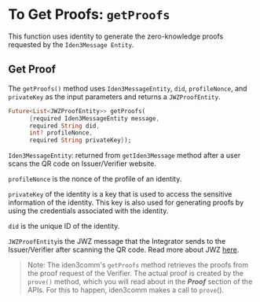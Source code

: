 # To Get Proofs: `getProofs` 
 
This function uses identity to generate the zero-knowledge proofs requested by the `Iden3Message Entity`.
 
## Get Proof

The `getProofs()` method uses `Iden3MessageEntity`, `did`, `profileNonce`, and `privateKey` as the input parameters and returns a `JWZProofEntity`.

```dart
Future<List<JWZProofEntity>> getProofs(
      {required Iden3MessageEntity message,
      required String did,
      int? profileNonce,
      required String privateKey}); 
```
   
`Iden3MessageEntity`: returned from `getIden3Message` method after a user scans the QR code on Issuer/Verifier website. 

`profileNonce` is the nonce of the profile of an identity.

`privateKey` of the identity is a key that is used to access the sensitive information of the identity. This key is also used for generating proofs by using the credentials associated with the identity. 

`did` is the unique ID of the identity. 

`JWZProofEntity`is the JWZ message that the Integrator sends to the Issuer/Verifier after scanning the QR code. Read more about JWZ [here](../jwz.md).

> Note: The iden3comm's `getProofs` method retrieves the proofs from the proof request of the Verifier. The actual proof is created by the `prove()` method, which you will read about in the ***Proof*** section of the APIs. 
For this to happen, iden3comm makes a call to `prove`().

